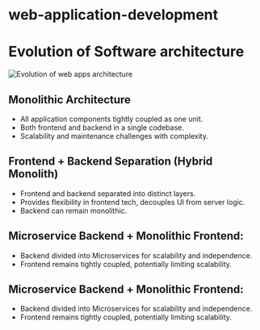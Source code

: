 # web-application-development

# Evolution of Software architecture

![Evolution of web apps architecture](https://github.com/kaleeswariP/web-application-development/assets/22699303/3a496c2c-90d1-4224-b6f1-4e019074916c)

## Monolithic Architecture

 * All application components tightly coupled as one unit.
 * Both frontend and backend in a single codebase.
 * Scalability and maintenance challenges with complexity.

## Frontend + Backend Separation (Hybrid Monolith)

  * Frontend and backend separated into distinct layers.
  * Provides flexibility in frontend tech, decouples UI from server logic.
  * Backend can remain monolithic.

## Microservice Backend + Monolithic Frontend:

 * Backend divided into Microservices for scalability and independence.
 * Frontend remains tightly coupled, potentially limiting scalability.

## Microservice Backend + Monolithic Frontend:

 * Backend divided into Microservices for scalability and independence.
 * Frontend remains tightly coupled, potentially limiting scalability.


